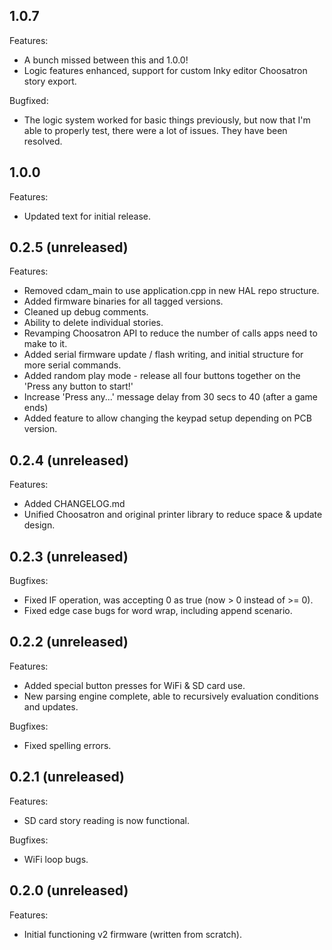 ## 1.0.7

Features:

  - A bunch missed between this and 1.0.0!
  - Logic features enhanced, support for custom Inky editor Choosatron story export.

Bugfixed:

  - The logic system worked for basic things previously, but now that I'm able to properly test, there were a lot of issues. They have been resolved.

## 1.0.0

Features:

  - Updated text for initial release.

## 0.2.5 (unreleased)

Features:

  - Removed cdam_main to use application.cpp in new HAL repo structure.
  - Added firmware binaries for all tagged versions.
  - Cleaned up debug comments.
  - Ability to delete individual stories.
  - Revamping Choosatron API to reduce the number of calls apps need to make to it.
  - Added serial firmware update / flash writing, and initial structure for more serial commands.
  - Added random play mode - release all four buttons together on the 'Press any button to start!'
  - Increase 'Press any...' message delay from 30 secs to 40 (after a game ends)
  - Added feature to allow changing the keypad setup depending on PCB version.

## 0.2.4 (unreleased)

Features:

  - Added CHANGELOG.md
  - Unified Choosatron and original printer library to reduce space & update design.

## 0.2.3 (unreleased)

Bugfixes:

  - Fixed IF operation, was accepting 0 as true (now > 0 instead of >= 0).
  - Fixed edge case bugs for word wrap, including append scenario.

## 0.2.2 (unreleased)

Features:

  - Added special button presses for WiFi & SD card use.
  - New parsing engine complete, able to recursively evaluation conditions and updates.

Bugfixes:

  - Fixed spelling errors.

## 0.2.1 (unreleased)

Features:

  - SD card story reading is now functional.

Bugfixes:

  - WiFi loop bugs.

## 0.2.0 (unreleased)

Features:

  - Initial functioning v2 firmware (written from scratch).